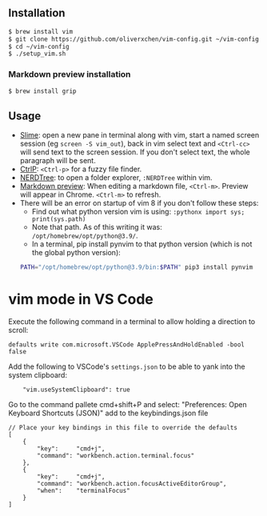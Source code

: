 ## Installation

```bash
$ brew install vim
$ git clone https://github.com/oliverxchen/vim-config.git ~/vim-config
$ cd ~/vim-config
$ ./setup_vim.sh
```

### Markdown preview installation

```bash
$ brew install grip
```

## Usage

* [Slime](https://github.com/jpalardy/vim-slime): open a new pane in terminal along with vim, start a named screen session (eg `screen -S vim_out`), back in vim select text and `<Ctrl-cc>` will send text to the screen session. If you don't select text, the whole paragraph will be sent.
* [CtrlP](https://github.com/ctrlpvim/ctrlp.vim): `<Ctrl-p>` for a fuzzy file finder.
* [NERDTree](https://github.com/scrooloose/nerdtree): to open a folder explorer, `:NERDTree` within vim.
* [Markdown preview](https://github.com/JamshedVesuna/vim-markdown-preview): When editing a markdown file, `<Ctrl-m>`. Preview will appear in Chrome. `<Ctrl-m>` to refresh.
* There will be an error on startup of vim 8 if you don't follow these steps:
  * Find out what python version vim is using: `:pythonx import sys; print(sys.path)`
  * Note that path. As of this writing it was: `/opt/homebrew/opt/python@3.9/`.
  * In a terminal, pip install pynvim to that python version (which is not the global python version):
  ```bash
  PATH="/opt/homebrew/opt/python@3.9/bin:$PATH" pip3 install pynvim
  ```


# vim mode in VS Code

Execute the following command in a terminal to allow holding a direction to scroll:
```
defaults write com.microsoft.VSCode ApplePressAndHoldEnabled -bool false
```

Add the following to VSCode's `settings.json` to be able to yank into the system clipboard:
```
    "vim.useSystemClipboard": true
```

Go to the command pallete cmd+shift+P and select: "Preferences: Open Keyboard Shortcuts (JSON)"
add to the keybindings.json file
```
// Place your key bindings in this file to override the defaults
[
    {
        "key":     "cmd+j",
        "command": "workbench.action.terminal.focus"
    },
    {
        "key":     "cmd+j",
        "command": "workbench.action.focusActiveEditorGroup",
        "when":    "terminalFocus"
    }
]
```
